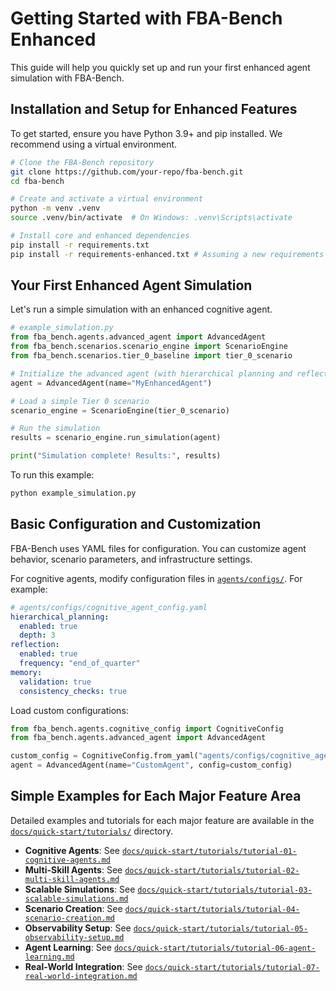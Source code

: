 # Getting Started with FBA-Bench Enhanced

This guide will help you quickly set up and run your first enhanced agent simulation with FBA-Bench.

## Installation and Setup for Enhanced Features

To get started, ensure you have Python 3.9+ and pip installed. We recommend using a virtual environment.

```bash
# Clone the FBA-Bench repository
git clone https://github.com/your-repo/fba-bench.git
cd fba-bench

# Create and activate a virtual environment
python -m venv .venv
source .venv/bin/activate  # On Windows: .venv\Scripts\activate

# Install core and enhanced dependencies
pip install -r requirements.txt
pip install -r requirements-enhanced.txt # Assuming a new requirements file for enhanced features
```

## Your First Enhanced Agent Simulation

Let's run a simple simulation with an enhanced cognitive agent.

```python
# example_simulation.py
from fba_bench.agents.advanced_agent import AdvancedAgent
from fba_bench.scenarios.scenario_engine import ScenarioEngine
from fba_bench.scenarios.tier_0_baseline import tier_0_scenario

# Initialize the advanced agent (with hierarchical planning and reflection enabled by default)
agent = AdvancedAgent(name="MyEnhancedAgent")

# Load a simple Tier 0 scenario
scenario_engine = ScenarioEngine(tier_0_scenario)

# Run the simulation
results = scenario_engine.run_simulation(agent)

print("Simulation complete! Results:", results)
```

To run this example:

```bash
python example_simulation.py
```

## Basic Configuration and Customization

FBA-Bench uses YAML files for configuration. You can customize agent behavior, scenario parameters, and infrastructure settings.

For cognitive agents, modify configuration files in [`agents/configs/`](agents/configs/). For example:

```yaml
# agents/configs/cognitive_agent_config.yaml
hierarchical_planning:
  enabled: true
  depth: 3
reflection:
  enabled: true
  frequency: "end_of_quarter"
memory:
  validation: true
  consistency_checks: true
```

Load custom configurations:

```python
from fba_bench.agents.cognitive_config import CognitiveConfig
from fba_bench.agents.advanced_agent import AdvancedAgent

custom_config = CognitiveConfig.from_yaml("agents/configs/cognitive_agent_config.yaml")
agent = AdvancedAgent(name="CustomAgent", config=custom_config)
```

## Simple Examples for Each Major Feature Area

Detailed examples and tutorials for each major feature are available in the [`docs/quick-start/tutorials/`](docs/quick-start/tutorials/) directory.

- **Cognitive Agents**: See [`docs/quick-start/tutorials/tutorial-01-cognitive-agents.md`](docs/quick-start/tutorials/tutorial-01-cognitive-agents.md)
- **Multi-Skill Agents**: See [`docs/quick-start/tutorials/tutorial-02-multi-skill-agents.md`](docs/quick-start/tutorials/tutorial-02-multi-skill-agents.md)
- **Scalable Simulations**: See [`docs/quick-start/tutorials/tutorial-03-scalable-simulations.md`](docs/quick-start/tutorials/tutorial-03-scalable-simulations.md)
- **Scenario Creation**: See [`docs/quick-start/tutorials/tutorial-04-scenario-creation.md`](docs/quick-start/tutorials/tutorial-04-scenario-creation.md)
- **Observability Setup**: See [`docs/quick-start/tutorials/tutorial-05-observability-setup.md`](docs/quick-start/tutorials/tutorial-05-observability-setup.md)
- **Agent Learning**: See [`docs/quick-start/tutorials/tutorial-06-agent-learning.md`](docs/quick-start/tutorials/tutorial-06-agent-learning.md)
- **Real-World Integration**: See [`docs/quick-start/tutorials/tutorial-07-real-world-integration.md`](docs/quick-start/tutorials/tutorial-07-real-world-integration.md)